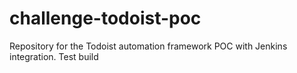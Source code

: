 # challenge-todoist-poc
Repository for the Todoist automation framework POC with Jenkins integration.
Test build
